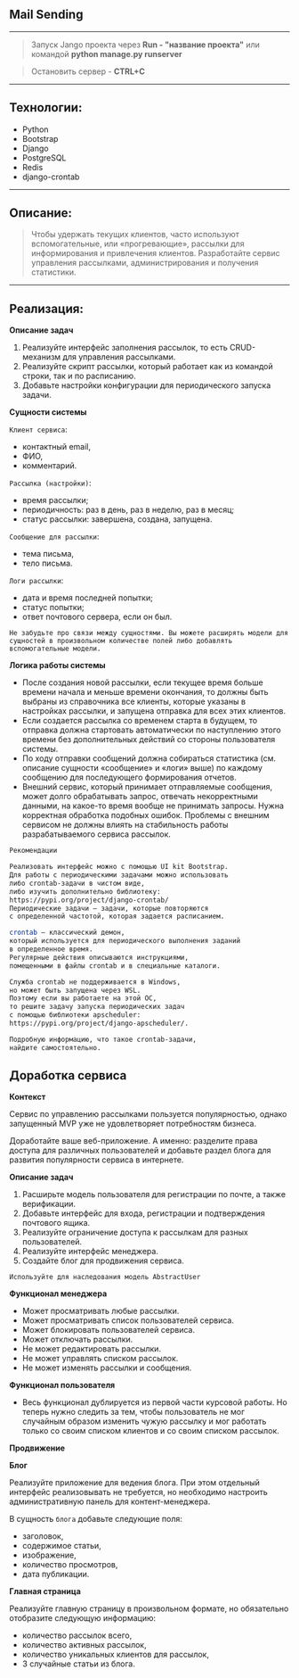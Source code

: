 ## Mail Sending


---

> Запуск Jango проекта через **Run - "название проекта"**
> или командой **python manage.py runserver**

> Остановить сервер - **CTRL+C**
---

## Технологии:
- Python
- Bootstrap
- Django
- PostgreSQL
- Redis
- django-crontab

---

## Описание:

> Чтобы удержать текущих клиентов, часто используют вспомогательные, или «прогревающие», рассылки для информирования и привлечения клиентов.
Разработайте сервис управления рассылками, администрирования и получения статистики.

---
## Реализация:

**Описание задач**

1. Реализуйте интерфейс заполнения рассылок, то есть CRUD-механизм для управления рассылками.
2. Реализуйте скрипт рассылки, который работает как из командой строки, так и по расписанию.
3. Добавьте настройки конфигурации для периодического запуска задачи.

**Сущности системы**

`Клиент сервиса`:
- контактный email,
- ФИО,
- комментарий.

`Рассылка (настройки)`:
- время рассылки;
- периодичность: раз в день, раз в неделю, раз в месяц;
- статус рассылки: завершена, создана, запущена.

`Сообщение для рассылки`:
- тема письма,
- тело письма.

`Логи рассылки`:
- дата и время последней попытки;
- статус попытки;
- ответ почтового сервера, если он был.

`Не забудьте про связи между сущностями. Вы можете расширять модели для сущностей в произвольном количестве полей либо добавлять вспомогательные модели.`

**Логика работы системы**

- После создания новой рассылки, если текущее время больше времени начала и меньше времени окончания, то должны быть выбраны из справочника все клиенты, которые указаны в настройках рассылки, и запущена отправка для всех этих клиентов.
- Если создается рассылка со временем старта в будущем, то отправка должна стартовать автоматически по наступлению этого времени без дополнительных действий со стороны пользователя системы.
- По ходу отправки сообщений должна собираться статистика (см. описание сущности «сообщение» и «логи» выше) по каждому сообщению для последующего формирования отчетов.
- Внешний сервис, который принимает отправляемые сообщения, может долго обрабатывать запрос, отвечать некорректными данными, на какое-то время вообще не принимать запросы. Нужна корректная обработка подобных ошибок. Проблемы с внешним сервисом не должны влиять на стабильность работы разрабатываемого сервиса рассылок.

```bash
‍Рекомендации

Реализовать интерфейс можно с помощью UI kit Bootstrap.
Для работы с периодическими задачами можно использовать 
либо crontab-задачи в чистом виде, 
либо изучить дополнительно библиотеку: 
https://pypi.org/project/django-crontab/
‍Периодические задачи — задачи, которые повторяются 
с определенной частотой, которая задается расписанием.

crontab — классический демон, 
который используется для периодического выполнения заданий 
в определенное время. 
Регулярные действия описываются инструкциями, 
помещенными в файлы crontab и в специальные каталоги.

Служба crontab не поддерживается в Windows, 
но может быть запущена через WSL. 
Поэтому если вы работаете на этой ОС, 
то решите задачу запуска периодических задач 
с помощью библиотеки apscheduler: 
https://pypi.org/project/django-apscheduler/.

Подробную информацию, что такое crontab-задачи, 
найдите самостоятельно.
```

## **Доработка сервиса**

**Контекст**

Сервис по управлению рассылками пользуется популярностью, однако запущенный MVP уже не удовлетворяет потребностям бизнеса.

Доработайте ваше веб-приложение. А именно: разделите права доступа для различных пользователей и добавьте раздел блога для развития популярности сервиса в интернете.

**Описание задач**

1. Расширьте модель пользователя для регистрации по почте, а также верификации.
2. Добавьте интерфейс для входа, регистрации и подтверждения почтового ящика.
3. Реализуйте ограничение доступа к рассылкам для разных пользователей.
4. Реализуйте интерфейс менеджера.
5. Создайте блог для продвижения сервиса.

`Используйте для наследования модель AbstractUser`


**Функционал менеджера**
- Может просматривать любые рассылки.
- Может просматривать список пользователей сервиса.
- Может блокировать пользователей сервиса.
- Может отключать рассылки.
- Не может редактировать рассылки.
- Не может управлять списком рассылок.
- Не может изменять рассылки и сообщения.

**Функционал пользователя**
- Весь функционал дублируется из первой части курсовой работы. Но теперь нужно следить за тем, чтобы пользователь не мог случайным образом изменить чужую рассылку и мог работать только со своим списком клиентов и со своим списком рассылок.

**Продвижение**

**Блог**

Реализуйте приложение для ведения блога. При этом отдельный интерфейс реализовывать не требуется, но необходимо настроить административную панель для контент-менеджера.

В сущность `блога` добавьте следующие поля:

- заголовок,
- содержимое статьи,
- изображение,
- количество просмотров,
- дата публикации.

**Главная страница**

Реализуйте главную страницу в произвольном формате, но обязательно отобразите следующую информацию:

- количество рассылок всего,
- количество активных рассылок,
- количество уникальных клиентов для рассылок,
- 3 случайные статьи из блога.
